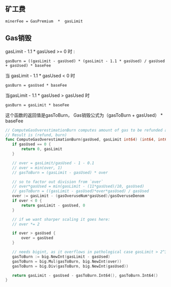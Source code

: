 
## 矿工费

```
minerFee = GasPremium  *  gasLimit
```

## Gas销毁

 gasLimit - 1.1 * gasUsed >= 0 时 :
```
gasBurn = ((gasLimit - gasUsed) * (gasLimit - 1.1 * gasUsed) / gasUsed + gasUsed) * baseFee
```

当 gasLimit - 1.1 * gasUsed < 0 时
```
gasBurn = gasUsed * baseFee
```

当gasLimit - 1.1 * gasUsed > gasUsed 时
```
gasBurn = gasLimit * baseFee
```

 这个函数的返回值是gasToBurn，  Gas销毁公式为（gasToBurn + gasUsed） * baseFee
 ```go
// ComputeGasOverestimationBurn computes amount of gas to be refunded and amount of gas to be burned
// Result is (refund, burn)
func ComputeGasOverestimationBurn(gasUsed, gasLimit int64) (int64, int64) {
	if gasUsed == 0 {
		return 0, gasLimit
	}

	// over = gasLimit/gasUsed - 1 - 0.1
	// over = min(over, 1)
	// gasToBurn = (gasLimit - gasUsed) * over

	// so to factor out division from `over`
	// over*gasUsed = min(gasLimit - (11*gasUsed)/10, gasUsed)
	// gasToBurn = ((gasLimit - gasUsed)*over*gasUsed) / gasUsed
	over := gasLimit - (gasOveruseNum*gasUsed)/gasOveruseDenom
	if over < 0 {
		return gasLimit - gasUsed, 0
	}

	// if we want sharper scaling it goes here:
	// over *= 2

	if over > gasUsed {
		over = gasUsed
	}

	// needs bigint, as it overflows in pathological case gasLimit > 2^32 gasUsed = gasLimit / 2
	gasToBurn := big.NewInt(gasLimit - gasUsed)
	gasToBurn = big.Mul(gasToBurn, big.NewInt(over))
	gasToBurn = big.Div(gasToBurn, big.NewInt(gasUsed))

	return gasLimit - gasUsed - gasToBurn.Int64(), gasToBurn.Int64()
}
```
